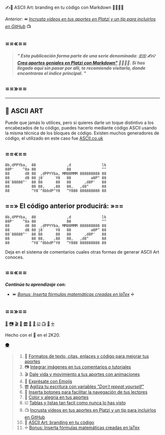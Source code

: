 ✍️🔣 ASCII Art: branding en tu código con Markdown 👨‍🎨👩‍🎨


_Anterior:_ ⏪ [_Incrusta videos en tus aportes en Platzi y un tip para incluirlos en GitHub_][url-videos] 📺

==«==
---
 
 
> _**" Esta publicación forma parte de una serie denominada: 🇪🇸 ✍️💡 [ Crea aportes geniales en Platzi con Markdown"][url-indice] 👨‍🎨👩‍🎨. Si has llegado aquí sin pasar por allí, te recomiendo visitarla, donde encontraras el índice principal. "**_


==»==
---
---

## 🔣 ASCII ART

Puede que jamás lo utilices, pero si quieres darle un toque distintivo a los encabezados de tu código, puedes hacerlo mediante código ASCII usando la misma técnica de los bloques de código. Existen muchos generadores de código, el utilizado en este caso fue [ASCII.co.uk](https://ascii.co.uk/art/Platzi)


==«==
---

````
8b,dPPYba,  88              ,d              lk  
88P'    ^8a 88              88              ^^  
88       d8 88  ,dPPYYba, MM88MMM 888888888 88  
88       d8 88 j8`     Y8   88         a8P^ 88  
88`88888^'  88 88      88   88      ,d8P'   88  
88          88 88,    ,88   88,   ,d8^      88  
88          ^Y8`^8bbdP"Y8   ^Y888 888888888 88  
````


==» El código anterior producirá: »==
---


````
8b,dPPYba,  88              ,d              lk  
88P'    ^8a 88              88              ^^  
88       d8 88  ,dPPYYba, MM88MMM 888888888 88  
88       d8 88 j8`     Y8   88         a8P^ 88  
88`88888^'  88 88      88   88      ,d8P'   88  
88          88 88,    ,88   88,   ,d8^      88  
88          ^Y8`^8bbdP"Y8   ^Y888 888888888 88  
````

Deja en el sistema de comentarios cuales otras formas de generar ASCII Art conoces.


==«==
---


**_Continúa tu aprendizaje con:_**

* ⏩ [_Bonus: Inserta fórmulas matemáticas creadas en laTex_][url-matematicas] ➗

==»==
---

[📖][url-textos] [📷][url-imagenes] [🎬][url-animaciones] [🍕][url-emojis] [🆎][url-variables] [🔲][url-botones] [🌈][url-colores] [☑️][url-tablas] [📺][url-videos]  [🔣][url-ascii] [➗][url-matematicas]


Hecho con el 💚 en el 2K20. 

[⚫][url-repositorio]

[url-repositorio]: https://github.com/mistersoftware/Crea-aportes-geniales-en-Platzi-con-Markdown/blob/master/10-ascii-art-branding-en-tu-codigo-con-markdown.md "Código fuente de esta publicación en GitHub"


[url-stackedit]: https://stackedit.io/app#/ "Editor en línea de Markdown"
[url-imgur]: https://imgur.com/ "Servicio gratuito de imágenes de Reddit"
[url-recordit]: https://recordit.co/ "Graba tu pantalla"
[url-asciinema]: https://itsfoss.com/asciinema-record-terminal/ "Copia el texto desde el video a la terminal"
[url-codecogs]: https://www.codecogs.com/latex/eqneditor.php "Convierte código latex a imágenes"
[url-rmarkdown]: https://rmarkdown.rstudio.com/ "una versión extendida de Markdown"
[url-traduccion-hipotesis]: https://platzi.com/tutoriales/1319-discretas/6238-hipotesis-de-riemann-traduccion-al-espanol/ "Traducción Hipótesis"
[url-overleaf]: https://www.overleaf.com/ "Código laTex en la nube"
[url-medium]: https://medium.com/@luiscarlos_40534/sobre-la-cantidad-de-n%C3%BAmeros-primos-por-debajo-de-una-cantidad-dada-%C3%BCber-die-anzahl-der-799ff571dd9 "articulo en Medium"


[url-servidores]: https://i.imgur.com/xsquSxI.gif "Servidores A B C"
[url-casco]: https://i.imgur.com/b1kbwbR.gif "Casco"
[url-subir-imagen]: https://i.imgur.com/XXBeF2X.gif "Como subir imágenes en Platzi"
[url-img-learning]: https://static.platzi.com/media/learningpath/banners/1c4f4add-87b9-44cc-ba30-4a8a134bf76e.jpg "Learning path"
[url-ecuacion]: https://i.imgur.com/P4PL4vb.gif "Ecuacion en laTex"
[url-img-codecogs]: https://i.imgur.com/t1bOxue.png "codecogs"
[url-img-escritura]: https://i.imgur.com/3gtTnRU.gif "animación pluma"

[url-platzi]: https://platzi.com/cursos "Nunca pares de aprender"
[url-connect]: https://platzi.com/empleos/ "Platzi Connect"
[url-curso-git]: https://platzi.com/clases/git-github/ "Curso Profesional de Git y GitHub"
[url-curso-slack]: https://platzi.com/clases/slack/ "Curso de Comunicación Online con Slack"
[url-curso-escritura]: https://platzi.com/clases/escritura-online/ "Curso de Escritura Online"
[url-pulse-editor]: https://platzi.com/blog/presentamos-pulse-editor/ "El sabor personalizado de Markdown en Platzi"

[url-indice]: https://platzi.com/blog/crea-aportes-geniales-en-platzi-con-markdown "✍️💡 Crea aportes geniales en Platzi con Markdown 👨‍🎨👩‍🎨"
[url-textos]: https://platzi.com/comunidad/formatos-de-texto-citas-enlaces-y-codigo-para-mejorar-tus-aportes-con-markdown/ "✍️📖 Formatos de texto, citas, enlaces y código para mejorar tus aportes con Markdown 👨‍🎨👩‍🎨"
[url-imagenes]: https://platzi.com/comunidad/integrar-imagenes-en-tus-comentarios-o-tutoriales-con-markdown/ "✍️📷 Integrar imágenes en tus comentarios o tutoriales con Markdown 👨‍🎨👩‍🎨"
[url-animaciones]: https://platzi.com/comunidad/dale-vida-y-movimiento-a-tus-aportes-con-animaciones-con-markdown/ "✍️🎬 Dale vida y movimiento a tus aportes con animaciones con Markdown 👨‍🎨👩‍🎨"
[url-emojis]: https://platzi.com/comunidad/expresate-con-emojis-con-markdown/ "✍️🍕 Exprésate con Emojis con Markdown 👨‍🎨👩‍🎨"
[url-variables]: https://platzi.com/comunidad/agiliza-tu-escritura-con-variables-don-t-repeat-yourself-con-markdown/ "✍️🆎 Agiliza tu escritura con variables Don´t repeat yourself con Markdown 👨‍🎨👩‍🎨"
[url-botones]: https://platzi.com/comunidad/inserta-botones-para-facilitar-la-navegación-de-tus-lectores-con-markdown/ "✍️🔲 Inserta botones para facilitar la navegación de tus lectores con Markdown 👨‍🎨👩‍🎨"
[url-colores]: https://platzi.com/comunidad/color-y-alegria-en-tus-aportes-con-markdown/ "✍️🌈 Color y alegría en tus aportes con Markdown 👨‍🎨👩‍🎨"
[url-tablas]: https://platzi.com/comunidad/tablas-y-listas-tan-facil-como-nunca-lo-has-visto-con-markdown/ "✍️☑️ Tablas y listas tan fácil como nunca lo has visto con Markdown 👨‍🎨👩‍🎨"
[url-videos]: https://platzi.com/comunidad/incrusta-videos-en-tus-aportes-para-platzi-y-un-tip-para-incluirlos-en-github-con-markdown/ "✍️📺 Incrusta videos en tus aportes en Platzi y un tip para incluirlos en GitHub con Markdown 👨‍🎨👩‍🎨"
[url-ascii]: https://platzi.com/comunidad/ascii-art-branding-en-tu-codigo-con-markdown/ "✍️🔣 ASCII Art: branding en tu código con Markdown 👨‍🎨👩‍🎨"
[url-matematicas]: https://platzi.com/comunidad/bonus-inserta-formulas-matematicas-creadas-en-latex-con-markdown/ "✍️➗ Bonus: Inserta fórmulas matemáticas creadas en laTex con Markdown 👨‍🎨👩‍🎨"
[url-emojis-todos]: https://platzi.com/comunidad/listado-completo-de-emojis-en-markdown/ "✍️😍 Listado completo de emojis en Markdown 👨‍🎨👩‍🎨"

>1. 📖 [Formatos de texto, citas, enlaces y código para mejorar tus aportes ][url-textos]
>1. 📷 [Integrar imágenes en tus comentarios o tutoriales][url-imagenes]
>1. 🎬 [Dale vida y movimiento a tus aportes con animaciones][url-animaciones]
>1. 🍕 [Exprésate con Emojis][url-emojis]
>1. 🆎 [Agiliza tu escritura con variables _"Don´t repeat yourself"_ ][url-variables]
>1. 🔲 [Inserta botones para facilitar la navegación de tus lectores][url-botones]
>1. 🌈 [Color y alegria en tus aportes][url-colores]
>1. ☑️ [Tablas y listas tan facil como nunca lo has visto][url-tablas] 
>1. 📺 [Incrusta videos en tus aportes en Platzi y un tip para incluirlos en GitHub][url-videos]
>1. 🔣 [ASCII Art: branding en tu código][url-ascii]
>1. ➗ [Bonus: Inserta fórmulas matemáticas creadas en laTex][url-matematicas]

